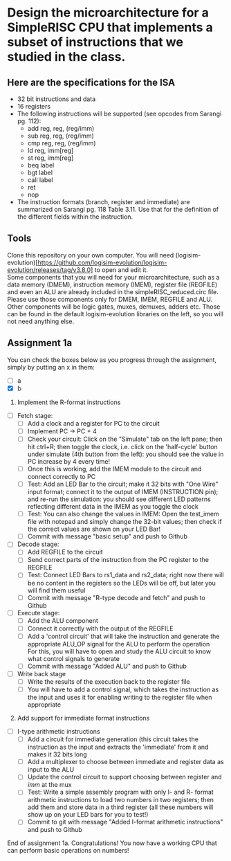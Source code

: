 # Design the microarchitecture for a SimpleRISC CPU that implements a subset of instructions that we studied in the class.

## Here are the specifications for the ISA

- 32 bit instructions and data
- 16 registers
- The following instructions will be supported (see opcodes from Sarangi pg. 112):
  - add reg, reg, (reg/imm)
  - sub reg, reg, (reg/imm)
  - cmp reg, reg, (reg/imm)
  - ld reg, imm[reg]
  - st reg, imm[reg]
  - beq label
  - bgt label
  - call label
  - ret
  - nop
- The instruction formats (branch, register and immediate) are summarized on Sarangi pg. 118 Table 3.11. Use that for the definition of the different fields within the instruction.

## Tools

Clone this repository on your own computer. You will need (logisim-evolution)[https://github.com/logisim-evolution/logisim-evolution/releases/tag/v3.8.0] to open and edit it.  
Some components that you will need for your microarchitecture, such as a data memory (DMEM), instruction memory (IMEM), register file (REGFILE) and even an ALU are already included in the simpleRISC_reduced.circ file. Please use those components only for DMEM, IMEM, REGFILE and ALU.  
Other components will be logic gates, muxes, demuxes, adders etc. Those can be found in the default logisim-evolution libraries on the left, so you will not need anything else.

## Assignment 1a

You can check the boxes below as you progress through the assignment, simply by putting an x in them:
- [ ] a
- [x] b

1. Implement the R-format instructions
- [ ] Fetch stage:
  - [ ] Add a clock and a register for PC to the circuit
  - [ ] Implement PC -> PC + 4
  - [ ] Check your circuit: Click on the "Simulate" tab on the left pane; then hit ctrl+R; then toggle the clock, i.e. click on the 'half-cycle' button under simulate (4th button from the left): you should see the value in PC increase by 4 every time!
  - [ ] Once this is working, add the IMEM module to the circuit and connect correctly to PC
  - [ ] Test: Add an LED Bar to the circuit; make it 32 bits with "One Wire" input format; connect it to the output of IMEM (INSTRUCTION pin); and re-run the simulation: you should see different LED patterns reflecting different data in the IMEM as you toggle the clock
  - [ ] Test: You can also change the values in IMEM: Open the test_imem file with notepad and simply change the 32-bit values; then check if the correct values are shown on your LED Bar!
  - [ ] Commit with message "basic setup" and push to Github
- [ ] Decode stage:
  - [ ] Add REGFILE to the circuit
  - [ ] Send correct parts of the instruction from the PC register to the REGFILE
  - [ ] Test: Connect LED Bars to rs1_data and rs2_data; right now there will be no content in the registers so the LEDs will be off, but later you will find them useful
  - [ ] Commit with message "R-type decode and fetch" and push to Github
- [ ] Execute stage:
  - [ ] Add the ALU component
  - [ ] Connect it correctly with the output of the REGFILE
  - [ ] Add a 'control circuit' that will take the instruction and generate the appropriate ALU_OP signal for the ALU to perform the operation  
        For this, you will have to open and study the ALU circuit to know what control signals to generate
  - [ ] Commit with message "Added ALU" and push to Github
- [ ] Write back stage
  - [ ] Write the results of the execution back to the register file
  - [ ] You will have to add a control signal, which takes the instruction as the input and uses it for enabling writing to the register file when appropriate
2. Add support for immediate format instructions
- [ ] I-type arithmetic instructions
  - [ ] Add a circuit for immediate generation (this circuit takes the instruction as the input and extracts the 'immediate' from it and makes it 32 bits long
  - [ ] Add a multiplexer to choose between immediate and register data as input to the ALU
  - [ ] Update the control circuit to support choosing between register and _imm_ at the mux
  - [ ] Test: Write a simple assembly program with only I- and R- format arithmetic instructions to load two numbers in two registers; then add them and store data in a third register (all these numbers will show up on your LED bars for you to test!)
  - [ ] Commit to git with message "Added I-format arithmetic instructions" and push to Github

End of assignment 1a. Congratulations! You now have a working CPU that can perform basic operations on numbers!

